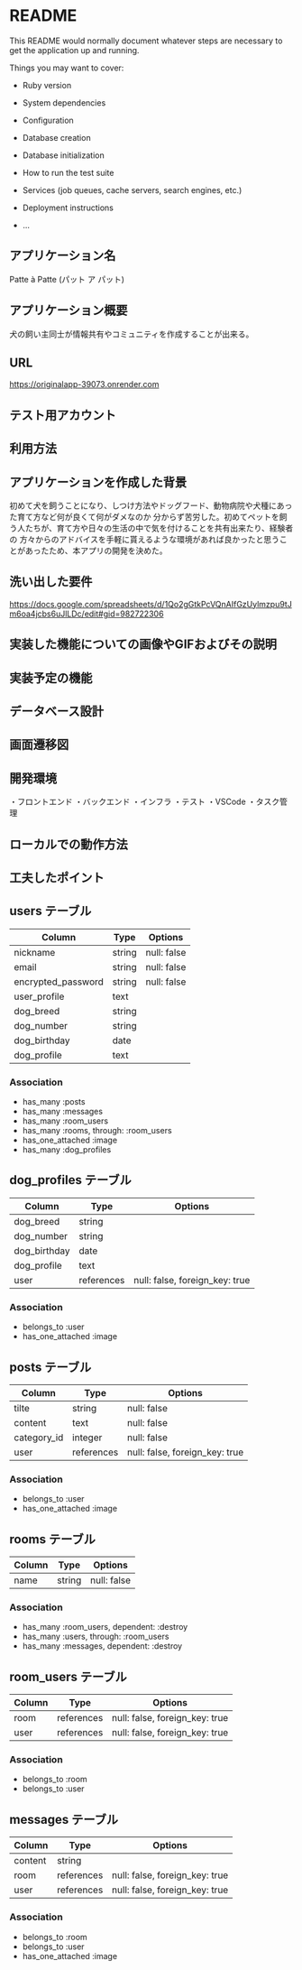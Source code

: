 # README

This README would normally document whatever steps are necessary to get the
application up and running.

Things you may want to cover:

* Ruby version

* System dependencies

* Configuration

* Database creation

* Database initialization

* How to run the test suite

* Services (job queues, cache servers, search engines, etc.)

* Deployment instructions

* ...

## アプリケーション名
Patte à Patte (パット ア パット)

## アプリケーション概要
犬の飼い主同士が情報共有やコミュニティを作成することが出来る。

## URL
https://originalapp-39073.onrender.com

## テスト用アカウント

## 利用方法

## アプリケーションを作成した背景
初めて犬を飼うことになり、しつけ方法やドッグフード、動物病院や犬種にあった育て方など何が良くて何がダメなのか
分からず苦労した。初めてペットを飼う人たちが、育て方や日々の生活の中で気を付けることを共有出来たり、経験者の
方々からのアドバイスを手軽に貰えるような環境があれば良かったと思うことがあったため、本アプリの開発を決めた。

## 洗い出した要件
https://docs.google.com/spreadsheets/d/1Qo2gGtkPcVQnAIfGzUylmzpu9tJm6oa4jcbs6uJlLDc/edit#gid=982722306

## 実装した機能についての画像やGIFおよびその説明

## 実装予定の機能

## データベース設計

## 画面遷移図

## 開発環境
・フロントエンド
・バックエンド
・インフラ
・テスト
・VSCode
・タスク管理

## ローカルでの動作方法

## 工夫したポイント




## users テーブル

| Column             | Type   | Options     |
| ------------------ | ------ | ----------- |
| nickname           | string | null: false |
| email              | string | null: false |
| encrypted_password | string | null: false |
| user_profile       | text   |             |
| dog_breed          | string |             |
| dog_number         | string |             |
| dog_birthday       | date   |             |
| dog_profile        | text   |             |

### Association

- has_many :posts
- has_many :messages
- has_many :room_users
- has_many :rooms, through: :room_users
- has_one_attached :image
- has_many :dog_profiles

## dog_profiles テーブル

| Column             | Type       | Options                       |
| ------------------ | ---------- | ----------------------------- |
| dog_breed          | string     |                               |
| dog_number         | string     |                               |
| dog_birthday       | date       |                               |
| dog_profile        | text       |                               |
| user               | references | null: false, foreign_key: true|

### Association
- belongs_to :user
- has_one_attached :image


## posts テーブル

| Column             | Type       | Options                       |
| ------------------ | -----------| ----------------------------- |
| tilte              | string     | null: false                   |
| content            | text       | null: false                   |
| category_id        | integer    | null: false                   |
| user               | references | null: false, foreign_key: true|

### Association
- belongs_to :user
- has_one_attached :image


## rooms テーブル

| Column             | Type       | Options                       |
| ------------------ | -----------| ----------------------------- |
| name               | string     | null: false                   |

### Association
- has_many :room_users, dependent: :destroy
- has_many :users, through: :room_users
- has_many :messages, dependent: :destroy


## room_users テーブル

| Column             | Type       | Options                       |
| ------------------ | -----------| ----------------------------- |
| room               | references | null: false, foreign_key: true|
| user               | references | null: false, foreign_key: true|

### Association
- belongs_to :room
- belongs_to :user


## messages テーブル

| Column             | Type       | Options                       |
| ------------------ | -----------| ----------------------------- |
| content            | string     |                               |
| room               | references | null: false, foreign_key: true|
| user               | references | null: false, foreign_key: true|

### Association
- belongs_to :room
- belongs_to :user
- has_one_attached :image
